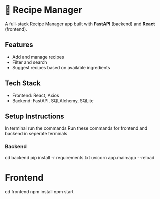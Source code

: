 # 🧾 Recipe Manager

A full-stack Recipe Manager app built with **FastAPI** (backend) and **React** (frontend).

## Features

- Add and manage recipes
- Filter and search
- Suggest recipes based on available ingredients

## Tech Stack

- Frontend: React, Axios
- Backend: FastAPI, SQLAlchemy, SQLite

## Setup Instructions

In terminal run the commands
Run these commands for frontend and backend in seperate terminals

### Backend

cd backend
pip install -r requirements.txt
uvicorn app.main:app --reload

# Frontend

cd frontend
npm install
npm start
